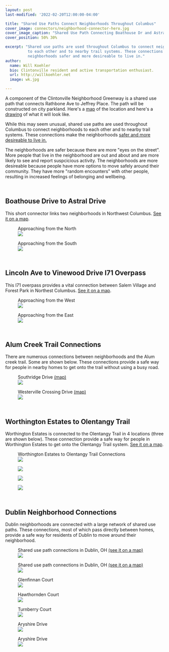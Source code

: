 ```yaml
---
layout: post
last-modified: '2022-02-20T12:00:00-04:00'

title: "Shared Use Paths Connect Neighborhoods Throughout Columbus"
cover_image: connectors/neighborhood-connector-hero.jpg
cover_image_caption: "Shared Use Path Connecting Boathouse Dr and Astral Dr: Google Streetview"
cover_position: 50% 30%

excerpt: "Shared use paths are used throughout Columbus to connect neighborhoods
          to each other and to nearby trail systems. These connections make the
          neighborhoods safer and more desireable to live in."
author:
  name: Will Koehler
  bio: Clintonville resident and active transportation enthusiast.
  url: http://willkoehler.net
  image: wk.jpg

---
```

A component of the Clintonville Neighborhood Greenway is a shared use path that connects
Rathbone Ave to Jeffrey Place. The path will be constructed on city parkland. Here's a
<a href="https://www.google.com/maps/d/u/0/viewer?mid=1hsT6lhfuUlh2AUk1Lp9lDTgUFNs&ll=40.06238694099186%2C-83.02532179556246&z=17" target="_blank">map</a> of the location and here's a
<a href="/images/connectors/rathbone-jeffrey-place-connector.pdf" target="_blank">drawing</a>
of what it will look like.

While this may seem unusual, shared use paths are used throughout Columbus to connect
neighborhoods to each other and to nearby trail systems. These connections make the neighborhoods
<a href="http://www.brucefreemanrailtrail.org/pdf/LA-Metro-Bike-paths-safety-property-values.pdf" target="_blank">
safer and more desireable to live in.
</a>

The neighborhoods are safer because there are more "eyes on the street". More
people that live in the neighborhood are out and about and are more likely to see
and report suspcicious activity. The neighborhoods are more desireable because people
have more options to move safely around their community. They have more "random
encounters" with other people, resulting in increased feelings of belonging and
wellbeing.

<div style='height:1em'></div>

## Boathouse Drive to Astral Drive

This short connector links two neighborhoods in Northwest Columbus.
<a href='https://www.google.com/maps/@40.0474495,-83.1164041,17z/data=!5m1!1e3' target="_blank">See it on a map</a>.

<figure class="fit rounded">
  <figcaption>Approaching from the North</figcaption>
  <img src="/images/connectors/boathouse-drive-neighborhood-connector-1.jpg">
</figure>

<figure class="fit rounded">
  <figcaption>Approaching from the South</figcaption>
  <img src="/images/connectors/boathouse-drive-neighborhood-connector-2.jpg">
</figure>

<div style='height:1em'><!--SPACER--></div>

## Lincoln Ave to Vinewood Drive I71 Overpass

This I71 overpass provides a vital connection between Salem Village and
Forest Park in Northest Columbus.
<a href='https://www.google.com/maps/@40.0757375,-82.9877547,17z/data=!5m1!1e3' target="_blank">See it on a map</a>.

<figure class="fit rounded">
  <figcaption>Approaching from the West</figcaption>
  <img src="/images/connectors/lincoln-ave-i71-overpass-neighborhood-connector-1.jpg">
</figure>

<figure class="fit rounded">
  <figcaption>Approaching from the East</figcaption>
  <img src="/images/connectors/lincoln-ave-i71-overpass-neighborhood-connector-2.jpg">
</figure>

<div style='height:1em'><!--SPACER--></div>

## Alum Creek Trail Connections

There are numerous connections between neighborhoods and the Alum creek trail. Some
are shown below. These connections provide a safe way for people in nearby homes to
get onto the trail without using a busy road.

<figure class="fit rounded">
  <figcaption>
    Southridge Drive
    <a href="https://www.google.com/maps/@40.0409583,-82.9393895,17z/data=!5m1!1e3" target="_blank">(map)</a>
  </figcaption>
  <img src="/images/connectors/alum-creek-trail-system-southridge-drive-connector.jpg">
</figure>

<figure class="fit rounded">
  <figcaption>
    Westerville Crossing Drive
    <a href="https://www.google.com/maps/@40.0867574,-82.9254604,17z/data=!5m1!1e3" target="_blank">(map)</a>
  </figcaption>
  <img src="/images/connectors/alum-creek-trail-system-westerville-crossing-drive-connector.jpg">
</figure>

<div style='height:1em'><!--SPACER--></div>

## Worthington Estates to Olentangy Trail

Worthington Estates is connected to the Olentangy Trail in 4 locations (three are shown below).
These connection provide a safe way for people in Worthington Estates to get onto the
Olentangy Trail system.
<a href='https://www.google.com/maps/@40.0994204,-83.0329385,17z/data=!5m1!1e3' target="_blank">See it on a map</a>.

<figure class="fit rounded">
  <figcaption>Worthington Estates to Olentangy Trail Connections</figcaption>
  <img src="/images/connectors/worthington-estates-olentangy-trail-connector-map.jpg">
</figure>

<figure class="fit rounded">
  <img src="/images/connectors/worthington-estates-olentangy-trail-connector-1.jpg">
</figure>

<figure class="fit rounded">
  <img src="/images/connectors/worthington-estates-olentangy-trail-connector-2.jpg">
</figure>

<figure class="fit rounded">
  <img src="/images/connectors/worthington-estates-olentangy-trail-connector-3.jpg">
</figure>

<div style='height:1em'><!--SPACER--></div>

## Dublin Neighborhood Connections

Dublin neighborhoods are connected with a large network of shared use paths.
These connections, most of which pass directly between homes, provide a safe
way for residents of Dublin to move around their neighborhood.

<figure class="fit rounded">
  <figcaption>
    Shared use path connections in Dublin, OH
    <a href="https://www.google.com/maps/@40.1393509,-83.1353357,17z/data=!5m1!1e3" target="_blank">(see it on a map)</a>
  </figcaption>
  <img src="/images/connectors/dublin-oh-trail-system-neighborhood-connector-map-1.jpg">
</figure>

<figure class="fit rounded">
  <figcaption>
    Shared use path connections in Dublin, OH
    <a href="https://www.google.com/maps/@40.1498429,-83.1438725,17z/data=!5m1!1e3" target="_blank">(see it on a map)</a>
  </figcaption>
  <img src="/images/connectors/dublin-oh-trail-system-neighborhood-connector-map-2.jpg">
</figure>

<figure class="fit rounded">
  <figcaption>Glenfinnan Court</figcaption>
  <img src="/images/connectors/dublin-oh-trail-system-neighborhood-connector-1.jpg">
</figure>

<figure class="fit rounded">
  <figcaption>Hawthornden Court</figcaption>
  <img src="/images/connectors/dublin-oh-trail-system-neighborhood-connector-2.jpg">
</figure>

<figure class="fit rounded">
  <figcaption>Turnberry Court</figcaption>
  <img src="/images/connectors/dublin-oh-trail-system-neighborhood-connector-3.jpg">
</figure>

<figure class="fit rounded">
  <figcaption>Aryshire Drive</figcaption>
  <img src="/images/connectors/dublin-oh-trail-system-neighborhood-connector-4.jpg">
</figure>

<figure class="fit rounded">
  <figcaption>Aryshire Drive</figcaption>
  <img src="/images/connectors/dublin-oh-trail-system-neighborhood-connector-5.jpg">
</figure>
